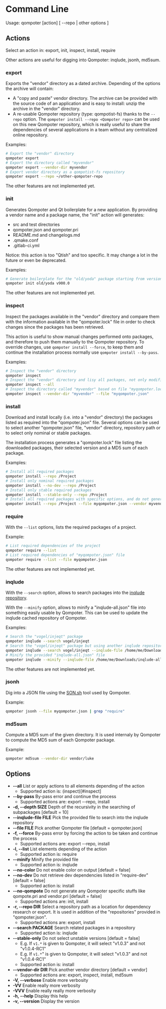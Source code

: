 Command Line
============

Usage: qompoter [action] [ --repo <repo> | other options ]

Actions
------------

Select an action in: export, init, inspect, install, require

Other actions are useful for digging into Qompoter: inqlude, jsonh, md5sum.

### export

Exports the "vendor" directory as a dated archive. Depending of the options the archive will contain:

* A "copy and paste" vendor directory. The archive can be provided with the source code of an application and is easy to install: unzip the archive in the "vendor" directory.
* A re-usable Qompoter repository (type: qompotist-fs) thanks to the `--repo` option. The `qompoter install --repo <Qompoter repo>` can be used on this new Qompoter repository, which is really useful to share the dependencies of several applications in a team without any centralized online repository.

Examples:

```bash
# Export the "vendor" directory
qompoter export
# Export the directory called "myvendor"
qompoter export --vendor-dir myvendor
# Export vendor directory as a qompotist-fs repository
qompoter export --repo ~/other-qompoter-repo
```

The other features are not implemented yet.

### init

Generates Qompoter and Qt boilerplate for a new application. By providing a vendor name and a package name, the "init" action will generates:

* src and test directories
* qompoter.json and qompoter.pri
* README.md and changelogs.md
* .qmake.conf
* .gitlab-ci.yml

Notice: this action is too "Qtish" and too specific. It may change a lot in the future or even be deprecated.

Examples:

```bash
# Generate boilerplate for the "old/yoda" package starting from version 900.0
qompoter init old/yoda v900.0
```

The other features are not implemented yet.

### inspect

Inspect the packages available in the "vendor" directory and compare them with the information available in the "qompoter.lock" file in order to check changes since the packages has been retrieved.

This action is useful to show manual changes performed onto packages, and therefore to push them manually to the Qompoter repository. To override changes, use `qompoter install --force`, to keep them and continue the installation process normally use `qompoter install --by-pass`.

Examples:

```bash
# Inspect the "vendor" directory
qompoter inspect
# Inspect the "vendor" directory and lisy all packages, not only modified ones
qompoter inspect --all
# Inspect the directory called "myvendor" based on file "myqompoter.lock"
qompoter inspect --vendor-dir "myvendor" --file "myqompoter.json"
```

### install

Download and install locally (i.e. into a "vendor" directory) the packages listed as required into the "qompoter.json" file. Several options can be used to select another "qompoter.json" file, "vendor" directory, repository path or to select only nominal or stable packages.

The installation process generates a "qompoter.lock" file listing the downloaded packages, their selected version and a MD5 sum of each package.

Examples:

```bash
# Install all required packages
qompoter install --repo /Project
# Install only nominal required packages
qompoter install --no-dev --repo /Project
# Install only stable required packages
qompoter install --stable-only --repo /Project
# Install all required packages with specific options, and do not generate Qt specific stuff thanks to the "--no-qompote" option
qompoter install --repo /Project --file myqompoter.json --vendor myvendor --no-qompote --no-color
```

### require

With the `--list` options, lists the required packages of a project.

Example:

```bash
# List required dependencies of the project
qompoter require --list
# List required dependencies of "myqompoter.json" file
qompoter require --list --file myqompoter.json
```

The other features are not implemented yet.

### inqlude

With the `--search` option, allows to search packages into the [inqlude repository](https://inqlude.org/).

With the `--minify` option, allows to minify a "inqlude-all.json" file into something easily usable by Qompoter. This can be used to update the inqlude cached repository of Qompoter.

Examples:

```bash
# Search the "vogel/injeqt" package
qompoter inqlude --search vogel/injeqt
# Search the "vogel/injeqt" package but using another inqlude repository than the Qompoter cached one
qompoter inqlude --search vogel/injeqt --inqlude-file /home/me/Downloads/inqlude-all.json
# Minify the provided "inqlude-all.json" file
qompoter inqlude --minify --inqlude-file /home/me/Downloads/inqlude-all.json
```

The other features are not implemented yet.

### jsonh

Dig into a JSON file using the [SON.sh](https://github.com/dominictarr/JSON.sh) tool used by Qompoter.

Example:

```bash
qompoter jsonh --file myqompoter.json | grep "require"
```

### md5sum

Compute a MD5 sum of the given directory. It is used internaly by Qompoter to compute the MD5 sum of each Qompoter package.

Example:

```bash
qompoter md5sum --vendor-dir vendor/luke
```

Options
------------

* **--all** List or apply actions to all elements depending of the action
  * Supported action is: (inspect)[#inspect]
* **--by-pass** By-pass error and continue the process
  * Supported actions are: export --repo, install
* **-d, --depth SIZE** Depth of the recursivity in the searching of subpackages [default = 10]
* **--inqlude-file FILE** Pick the provided file to search into the inqlude repository
* **--file FILE** Pick another Qompoter file [default = qompoter.json]
* **-f, --force** By-pass error by forcing the action to be taken and continue the process
  * Supported actions are: export --repo, install
* **-l, --list** List elements depending of the action
  * Supported action is: require
* **--minify** Minify the provided file
  * Supported action is: inqlude
* **--no-color** Do not enable color on output [default = false]
* **--no-dev** Do not retrieve dev dependencies listed in "require-dev" [default = false]
  * Supported action is: install
* **--no-qompote** Do not generate any Qompoter specific stuffs like qompote.pri and vendor.pri [default = false]
  * Supported actions are: init, install
* **-r, --repo DIR** Select a repository path as a location for dependency research or export. It is used in addition of the "repositories" provided in "qompoter.json".
  * Supported actions are: export, install
* **--search PACKAGE** Search related packages in a repository
  * Supported action is: inqlude
* **--stable-only** Do not select unstable versions [default = false]
  * E.g. If `v1.*` is given to Qompoter, it will select "v1.0.3" and not "v1.0.4-RC1"
  * E.g. If `v1.*`" is given to Qompoter, it will select "v1.0.3" and not "v1.0.4-RC1"
  * Supported action is: install
* **--vendor-dir DIR** Pick another vendor directory [default = vendor]
  * Supported actions are: export, inspect, install, md5sum
* **-V, --verbose** Enable more verbosity
* **-VV** Enable really more verbosity
* **-VVV** Enable really really more verbosity
* **-h, --help** Display this help
* **-v, --version** Display the version
